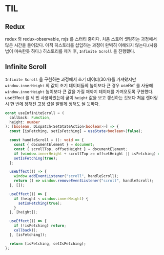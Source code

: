 # TIL

## Redux

redux 와 redux-observable, rxjs 를 스터티 중이다. 처음 스토어 셋팅하는 과정에서 많은 시간을 들어갔다. 아직 히스토리를 삽입하는 과정이 완벽히 이해되지 않는다.(사용법이 미숙한듯 하다.) 히스토리를 제거 후, `Infinite Scroll` 을 진행했다.

## Infinite Scroll

`Infinite Scroll` 을 구현하는 과정에서 초기 데이터(30개)를 가져왔지만 `window.innerHeight` 의 값이 초기 데이터들의 높이보다 큰 경우 useRef 를 사용해 `window.innerHeight` 높이보다 큰 값을 가질 때까지 데이터를 가져오도록 구현했다. useEffect 를 세 번 사용하였는데 굳이 `height` 값을 보고 갱신하는 것보다 처음 렌더링 시 한 번에 정해진 고정 값을 알맞게 정해도 될 듯하다.

```ts
const useInfiniteScroll = (
  callback: Function,
  height: number
): [boolean, Dispatch<SetStateAction<boolean>>] => {
  const [isFetching, setIsFetching] = useState<boolean>(false);

  const handleScroll = (): void => {
    const { documentElement } = document;
    const { scrollTop, offsetHeight } = documentElement;
    if (window.innerHeight + scrollTop >= offsetHeight || isFetching) return;
    setIsFetching(true);
  };

  useEffect(() => {
    window.addEventListener("scroll", handleScroll);
    return () => window.removeEventListener("scroll", handleScroll);
  }, []);

  useEffect(() => {
    if (height < window.innerHeight) {
      setIsFetching(true);
    }
  }, [height]);

  useEffect(() => {
    if (!isFetching) return;
    callback();
  }, [isFetching]);

  return [isFetching, setIsFetching];
};
```